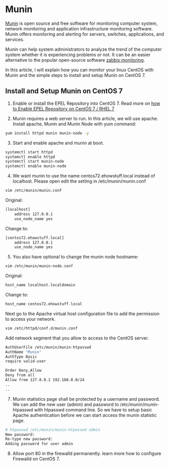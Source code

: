 # Munin

[Munin](https://munin-monitoring.org/) is open source and free software for monitoring computer system, network monitoring and application infrastructure monitoring software. 
Munin offers monitoring and alerting for servers, switches, applications, and services.

Munin can help system administrators to analyze the trend of the computer system whether it is experiencing problems or not. 
It can be an easier alternative to the popular open-source software [zabbix monitoring](https://webhostinggeeks.com/howto/how-to-install-zabbix-2-2-server-on-centos-6-5/).

In this article, I will explain how you can monitor your linux CentOS with Munin and the simple steps to install and setup Munin on CentOS 7.

## Install and Setup Munin on CentOS 7

1. Enable or install the EPEL Repository into CentOS 7. Read more on [how to Enable EPEL Repository on CentOS 7 / RHEL 7](https://webhostinggeeks.com/howto/epel-yum-repository-on-linux/)

2. Munin requires a web server to run. In this article, we will use apache. Install apache, Munin and Munin Node with yum command:

```sh
yum install httpd munin munin-node -y
```

3. Start and enable apache and munin at boot.

```sh
systemctl start httpd
systemctl enable httpd
systemctl start munin-node
systemctl enable munin-node
```

4. We want munin to use the name centos72.ehowstuff.local instead of localhost. Please open edit the setting in /etc/munin/munin.conf

```sh
vim /etc/munin/munin.conf
```

Original:

```sh
[localhost]
    address 127.0.0.1
    use_node_name yes
```

Change to:

```sh
[centos72.ehowstuff.local]
    address 127.0.0.1
    use_node_name yes
```

5. You also have optional to change the munin node hostname:

```sh
vim /etc/munin/munin-node.conf
```

Original:

```sh
host_name localhost.localdomain
```

Change to:

```sh
host_name centos72.ehowstuff.local
```

Next go to the Apache virtual host configuration file to add the permission to access your network.

```sh
vim /etc/httpd/conf.d/munin.conf
```

Add network segment that you allow to access to the CentOS server.

```sh
AuthUserFile /etc/munin/munin-htpasswd
AuthName "Munin"
AuthType Basic
require valid-user

Order Deny,Allow
Deny from all
Allow from 127.0.0.1 192.168.0.0/24
..
..
```

7. Munin statistics page shall be protected by a username and password. We can add the new user (admin) and password to /etc/munin/munin-htpasswd with htpasswd command line. So we have to setup basic Apache authentication before we can start access the munin statistic page.

```sh
# htpasswd /etc/munin/munin-htpasswd admin
New password:
Re-type new password:
Adding password for user admin
```

8. Allow port 80 in the firewalld permanently. learn more how to configure Firewalld on CentOS 7.
